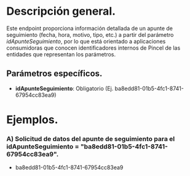 # Descripción general.

Este endpoint proporciona información detallada de un apunte de seguimiento (fecha, hora, motivo, tipo, etc.) a partir del parámetro *idApunteSeguimiento*, por lo que está orientado a aplicaciones consumidoras que conocen identificadores internos de Pincel de las entidades que representan los parámetros.  

## Parámetros específicos.

* **idApunteSeguimiento**: Obligatorio (Ej. ba8edd81-01b5-4fc1-8741-67954cc83ea9)

# Ejemplos.
### A) Solicitud de datos del apunte de seguimiento para el idApunteSeguimiento = "ba8edd81-01b5-4fc1-8741-67954cc83ea9".
* ba8edd81-01b5-4fc1-8741-67954cc83ea9

